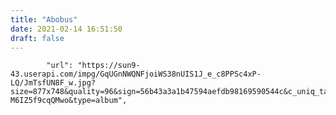 ```yaml
---
title: "Abobus"
date: 2021-02-14 16:51:50
draft: false
---
```


            "url": "https://sun9-43.userapi.com/impg/GqUGnNWQNFjoiWS38nUIS1J_e_c8PPSc4xP-LQ/JmTsfUN8F_w.jpg?size=877x748&quality=96&sign=56b43a3a1b47594aefdb98169590544c&c_uniq_tag=FhS865DhuDeL127aUdtQmf7QcaYAR-M6IZ5f9cqQMwo&type=album",
